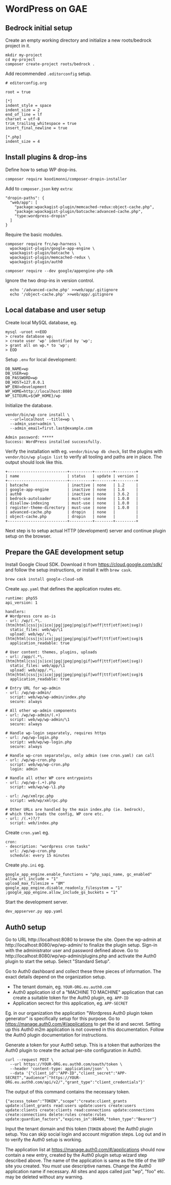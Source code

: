 # WordPress on GAE

## Bedrock initial setup

  Create an empty working directory and initialize a new roots/bedrock project in it.

    mkdir my-project
    cd my-project
    composer create-project roots/bedrock .

  Add recommended `.editorconfig` setup.

    # editorconfig.org

    root = true

    [*]
    indent_style = space
    indent_size = 2
    end_of_line = lf
    charset = utf-8
    trim_trailing_whitespace = true
    insert_final_newline = true

    [*.php]
    indent_size = 4

## Install plugins & drop-ins

  Define how to setup WP drop-ins.

    composer require koodimonni/composer-dropin-installer

  Add to `composer.json` key `extra`:

    "dropin-paths": {
      "web/app": [
        "package:wpackagist-plugin/memcached-redux:object-cache.php",
        "package:wpackagist-plugin/batcache:advanced-cache.php",
        "type:wordpress-dropin"
      ]
    }
  
  Require the basic modules.

    composer require frc/wp-harness \
      wpackagist-plugin/google-app-engine \
      wpackagist-plugin/batcache \
      wpackagist-plugin/memcached-redux \
      wpackagist-plugin/auth0

    composer require --dev google/appengine-php-sdk

  Ignore the two drop-ins in version control.

      echo '/advanced-cache.php' >>web/app/.gitignore
      echo '/object-cache.php' >>web/app/.gitignore

## Local database and user setup

  Create local MySQL database, eg.

    mysql -uroot <<EOD
    > create database wp;
    > create user 'wp' identified by 'wp';
    > grant all on wp.* to 'wp';
    > EOD

  Setup `.env` for local development:

    DB_NAME=wp
    DB_USER=wp
    DB_PASSWORD=wp
    DB_HOST=127.0.0.1
    WP_ENV=development
    WP_HOME=http://localhost:8080
    WP_SITEURL=${WP_HOME}/wp

  Initialize the database.

    vendor/bin/wp core install \
      --url=localhost --title=wp \
      --admin_user=admin \
      --admin_email=first.last@example.com

    Admin password: *****
    Success: WordPress installed successfully.

  Verify the installation with eg. `vendor/bin/wp db check`,
  list the plugins with `vendor/bin/wp plugin list` to verify
  all tooling and paths are in place. The output should look like this.

    +--------------------------+----------+--------+---------+
    | name                     | status   | update | version |
    +--------------------------+----------+--------+---------+
    | batcache                 | inactive | none   | 1.2     |
    | google-app-engine        | inactive | none   | 1.6     |
    | auth0                    | inactive | none   | 3.6.2   |
    | bedrock-autoloader       | must-use | none   | 1.0.0   |
    | disallow-indexing        | must-use | none   | 1.0.0   |
    | register-theme-directory | must-use | none   | 1.0.0   |
    | advanced-cache.php       | dropin   | none   |         |
    | object-cache.php         | dropin   | none   |         |
    +--------------------------+----------+--------+---------+

  Next step is to setup actual HTTP (development) server and
  continue plugin setup on the browser.

## Prepare the GAE development setup

  Install Google Cloud SDK. Download it from https://cloud.google.com/sdk/ and follow the setup instructions, or install it with `brew cask`.
  
    brew cask install google-cloud-sdk

  Create `app.yaml` that defines the application routes etc.

    runtime: php55
    api_version: 1

    handlers:
    # Wordpress core as-is
    - url: /wp/(.*\.(htm|html|css|js|ico|jpg|jpeg|png|gif|woff|ttf|otf|eot|svg))
      static_files: web/wp/\1
      upload: web/wp/.*\.(htm|html|css|js|ico|jpg|jpeg|png|gif|woff|ttf|otf|eot|svg)$
      application_readable: true

    # User content: themes, plugins, uploads
    - url: /app/(.*\.(htm|html|css|js|ico|jpg|jpeg|png|gif|woff|ttf|otf|eot|svg))
      static_files: web/app/\1
      upload: web/app/.*\.(htm|html|css|js|ico|jpg|jpeg|png|gif|woff|ttf|otf|eot|svg)$
      application_readable: true

    # Entry URL for wp-admin
    - url: /wp/wp-admin/
      script: web/wp/wp-admin/index.php
      secure: always

    # All other wp-admin components
    - url: /wp/wp-admin/(.+)
      script: web/wp/wp-admin/\1
      secure: always

    # Handle wp-login separately, requires https
    - url: /wp/wp-login.php
      script: web/wp/wp-login.php
      secure: always

    # Handle wp-cron separatelyu, only admin (see cron.yaml) can call
    - url: /wp/wp-cron.php
      script: web/wp/wp-cron.php
      login: admin

    # Handle all other WP core entrypoints
    - url: /wp/wp-(.+).php
      script: web/wp/wp-\1.php

    - url: /wp/xmlrpc.php
      script: web/wp/xmlrpc.php

    # Other URLs are handled by the main index.php (ie. bedrock),
    # which then loads the config, WP core etc.
    - url: /(.+)?/?
      script: web/index.php

Create `cron.yaml` eg.

    cron:
    - description: "wordpress cron tasks"
      url: /wp/wp-cron.php
      schedule: every 15 minutes

Create `php.ini` eg.

    google_app_engine.enable_functions = "php_sapi_name, gc_enabled"
    allow_url_include = "1"
    upload_max_filesize = "8M"
    google_app_engine.disable_readonly_filesystem = "1"
    ;google_app_engine.allow_include_gs_buckets = "1"

Start the development server.

    dev_appserver.py app.yaml

## Auth0 setup

Go to URL http://localhost:8080 to browse the site. Open the wp-admin
at http://localhost:8080/wp/wp-admin/ to finalize the plugin setup.
Sign-in with the administrator user and password defined above.
Go to http://localhost:8080/wp/wp-admin/plugins.php and activate the Auth0 plugin to start the setup. Select "Standard Setup".

Go to Auth0 dashboard and collect these three pieces of information.
The exact details depend on the organization setup.
* The tenant domain, eg. `YOUR-ORG.eu.auth0.com`
* Auth0 application id of a "MACHINE TO MACHINE" application that
  can create a suitable token for the Auth0 plugin, eg. `APP-ID`
* Application secrect for this application, eg. `APP-SECRET`

Eg. in our organization the application "Wordpress Auth0 plugin token generator" is specifically setup for this purpose. Go to https://manage.auth0.com/#/applications to get the id and secret.
Setting up this Auth0 m2m application is not covered in this documentation. Follow the Auth0 plugin documentation for instructions.

Generate a token for your Auth0 setup. This is a token that authorizes the Auth0 plugin to create the actual per-site configuration in Auth0.

    curl --request POST \
      --url https://YOUR-ORG.eu.auth0.com/oauth/token \
      --header 'content-type: application/json' \
      --data '{"client_id":"APP-ID","client_secret":"APP-SECRET","audience":"https://YOUR-ORG.eu.auth0.com/api/v2/","grant_type":"client_credentials"}'

The output of this command contains the necessary token.

    {"access_token":"TOKEN","scope":"create:client_grants update:client_grants read:users update:users create:users update:clients create:clients read:connections update:connections create:connections delete:rules create:rules update:guardian_factors","expires_in":86400,"token_type":"Bearer"}

Input the tenant domain and this token (`TOKEN` above) the Auth0
plugin setup. You can skip social login and account migration steps.
Log out and in to verify the Auth0 setup is working.

The application list at https://manage.auth0.com/#/applications
should now contain a new entry, created by the Auth0 plugin
setup wizard step described above. The name of the application is same as the title of the WP site you created. You *must* use descriptive names. Change the Auth0 application name if necessary. All sites and apps called just "wp", "foo" etc. may be deleted without any warning.
